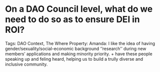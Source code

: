 # On a DAO Council level, what do we need to do so as to ensure DEI in ROI?

Tags: DAO Context, The Where
Property: Amanda: I like the idea of having gender/sexuality/social-economic background ‘’research’’ during new members’ applications and making minority priority. + have these people speaking up and feling heard, helping us to build a trully diverse and inclusive community.